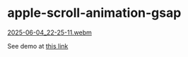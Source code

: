 # apple-scroll-animation-gsap

[2025-06-04_22-25-11.webm](https://github.com/user-attachments/assets/d51dd1e0-b9e3-4444-bc15-e5d2bfae35d1)

See demo at [this link](https://rxtsel.github.io/apple-scroll-animation-gsap/)
